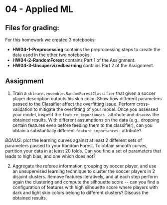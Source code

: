 # 04 - Applied ML

## Files for grading:
For this homework we created 3 notebooks:
- **HW04-1-Preprocessing** contains the preprocessing steps to create the data used in the other two notebooks.
- **HW04-2-RandomForest** contains Part 1 of the Assignment.
- **HW04-3-UnsupervizedLearning** contains Part 2 of the Assignment.


## Assignment
1. Train a `sklearn.ensemble.RandomForestClassifier` that given a soccer player description outputs his skin color. Show how different parameters
passed to the Classifier affect the overfitting issue. Perform cross-validation to mitigate the overfitting of your model. Once you assessed your model,
inspect the `feature_importances_` attribute and discuss the obtained results. With different assumptions on the data (e.g., dropping certain features even
before feeding them to the classifier), can you obtain a substantially different `feature_importances_` attribute?

  *BONUS*: plot the learning curves against at least 2 different sets of parameters passed to your Random Forest. To obtain smooth curves, partition
your data in at least 20 folds. Can you find a set of parameters that leads to high bias, and one which does not?

2. Aggregate the referee information grouping by soccer player, and use an unsupervised learning technique to cluster the soccer players in 2 disjoint
clusters. Remove features iteratively, and at each step perform again the clustering and compute the silhouette score -- can you find a configuration of features with high silhouette
score where players with dark and light skin colors belong to different clusters? Discuss the obtained results.
